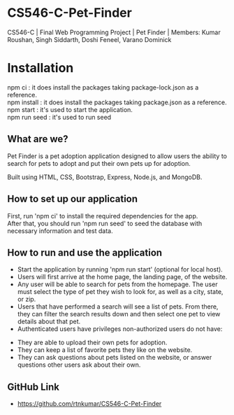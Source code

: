 # CS546-C-Pet-Finder
CS546-C | Final Web Programming Project | Pet Finder | Members: Kumar Roushan, Singh Siddarth, Doshi Feneel, Varano Dominick   

# Installation
npm ci : it does install the packages taking package-lock.json as a reference.<br>
npm install : it does install the packages taking package.json as a reference.<br>
npm start : it's used to start the application.<br>
npm run seed : it's used to run seed

## What are we?
Pet Finder is a pet adoption application designed to allow users the ability to search for pets to adopt and put their own pets up for adoption.

Built using HTML, CSS, Bootstrap, Express, Node.js, and MongoDB.

## How to set up our application
First, run 'npm ci' to install the required dependencies for the app.<br>
After that, you should run 'npm run seed' to seed the database with necessary information and test data.

## How to run and use the application
- Start the application by running 'npm run start' (optional for local host).
- Users will first arrive at the home page, the landing page, of the website.
- Any user will be able to search for pets from the homepage. The user must select the type of pet they wish to look for, as well as a city, state, or zip.
- Users that have performed a search will see a list of pets. From there, they can filter the search results down and then select one pet to view details about that pet.
- Authenticated users have privileges non-authorized users do not have:
+ They are able to upload their own pets for adoption.
+ They can keep a list of favorite pets they like on the website.
+ They can ask questions about pets listed on the website, or answer questions other users ask about their own.


## GitHub Link
- https://github.com/rtnkumar/CS546-C-Pet-Finder